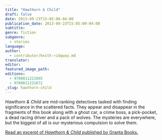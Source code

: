 ```yaml
---
title: "Hawthorn & Child"
draft: false
date: 2013-09-23T15:05:00-04:00
publication_date: 2013-09-23T15:05:00-04:00
subtitle:
genre: fiction
subgenre:
  - stories
language:
author:
  - contributor/keith-ridgway.md
translator:
editor:
featured_image_path:
editions:
  - 9780811221665
  - 9780811221672
_slug: hawthorn-child
---
```


_Hawthorn & Child_ are mid-ranking detectives tasked with finding significance in the scattered facts. They appear and disappear in the fragments of this book along with a ghost car, a crime boss, a pick-pocket, a dead racing driver and a pack of wolves. The mysteries are everywhere, but the biggest of all is our mysterious compulsion to solve them.

[Read an excerpt of _Hawthorn & Child_ published by Granta Books.](http://www.granta.com/New-Writing/Marching-Songs)

